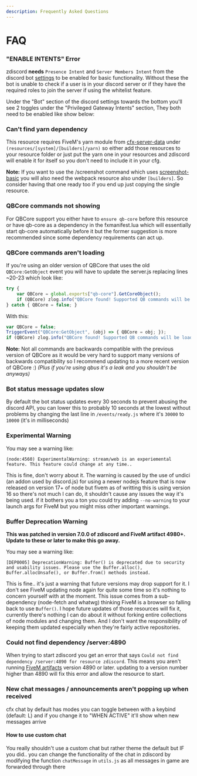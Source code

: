 ```yaml
---
description: Frequently Asked Questions
---
```


# FAQ

###

### "ENABLE INTENTS" Error

zdiscord **needs** `Presence Intent` and `Server Members Intent` from the discord bot [settings](https://discord.com/developers/applications) to be enabled for basic functionality. Without these the bot is unable to check if a user is in your discord server or if they have the required roles to join the server if using the whitelist feature.

Under the "Bot" section of the discord settings towards the bottom you'll see 2 toggles under the "Privileged Gateway Intents" section, They both need to be enabled like show below:&#x20;

### Can't find yarn dependency

This resource requires FiveM's yarn module from [cfx-server-data](https://github.com/citizenfx/cfx-server-data) under `(resources/[system]/[builders]/yarn)` so either add those resources to your resource folder or just put the yarn one in your resources and zdiscord will enable it for itself so you don't need to include it in your cfg.

**Note:** If you want to use the /screenshot command which uses [screenshot-basic](https://github.com/citizenfx/screenshot-basic) you will also need the webpack resource also under `[builders]`. So consider having that one ready too if you end up just copying the single resource.

### QBCore commands not showing

For QBCore support you either have to `ensure qb-core` before this resource or have qb-core as a dependency in the fxmanifest.lua which will essentially start qb-core automatically before it but the former suggestion is more recommended since some dependency requirements can act up.

### QBCore commands aren't loading

If you're using an older version of QBCore that uses the old `QBCore:GetObject` event you will have to update the server.js replacing lines \~20-23 which look like:

```js
try {
    var QBCore = global.exports["qb-core"].GetCoreObject();
    if (QBCore) zlog.info("QBCore found! Supported QB commands will be loaded.");
} catch { QBCore = false; }
```

With this:

```js
var QBCore = false;
TriggerEvent("QBCore:GetObject", (obj) => { QBCore = obj; });
if (QBCore) zlog.info("QBCore found! Supported QB commands will be loaded.");
```

**Note:** Not all commands are backwards compatible with the previous version of QBCore as it would be very hard to support many versions of backwards compatibility so I recommend updating to a more recent version of QBCore :) _(Plus if you're using qbus it's a leak and you shouldn't be anyways)_

### Bot status message updates slow

By default the bot status updates every 30 seconds to prevent abusing the discord API, you can lower this to probably 10 seconds at the lowest without problems by changing the last line in `/events/ready.js` where it's `30000` to `10000` (it's in milliseconds)

### Experimental Warning

You may see a warning like:

```
(node:4560) ExperimentalWarning: stream/web is an experiemental feature. This feature could change at any time..
```

This is fine, don't worry about it. The warning is caused by the use of undici (an addon used by discord.js) for using a newer nodejs feature that is now released on version 17+ of node but fivem as of writting this is using version 16 so there's not much I can do, it shouldn't cause any issues the way it's being used. if it bothers you a ton you could try adding `--no-warning` to your launch args for FiveM but you might miss other important warnings.

### Buffer Deprecation Warning

**This was patched in version 7.0.0 of zdiscord and FiveM artifact 4980+. Update to these or later to make this go away.**

You may see a warning like:

```
[DEP0005] DeprecationWarning: Buffer() is deprecated due to security and usability issues. Please use the Buffer.alloc(), Buffer.allocUnsafe(), or Buffer.from() methods instead.
```

This is fine.. it's just a warning that future versions may drop support for it. I don't see FiveM updating node again for quite some time so it's nothing to concern yourself with at the moment. This issue comes from a sub-dependency (node-fetch and whatwg) thinking FiveM is a browser so falling back to use `Buffer()`. I hope future updates of those resources will fix it, currently there's nothing I can do about it without forking entire collections of node modules and changing them. And I don't want the responsibility of keeping them updated especially when they're fairly active repositories.

### Could not find dependency /server:4890

When trying to start zdiscord you get an error that says `Could not find dependency /server:4890 for resource zdiscord`. This means you aren't running [FiveM artifacts](https://runtime.fivem.net/artifacts/fivem/build\_server\_windows/master/) version 4890 or later. updating to a version number higher than 4890 will fix this error and allow the resource to start.

### New chat messages / announcements aren't popping up when received

cfx chat by default has modes you can toggle between with a keybind (default: L) and if you change it to "WHEN ACTIVE" it'll show when new messages arrive

#### How to use custom chat

You really shouldn't use a custom chat but rather theme the default but IF you did.. you can change the functionality of the chat in zdiscord by modifying the function `chatMessage` in `utils.js` as all messages in game are forwarded through there
